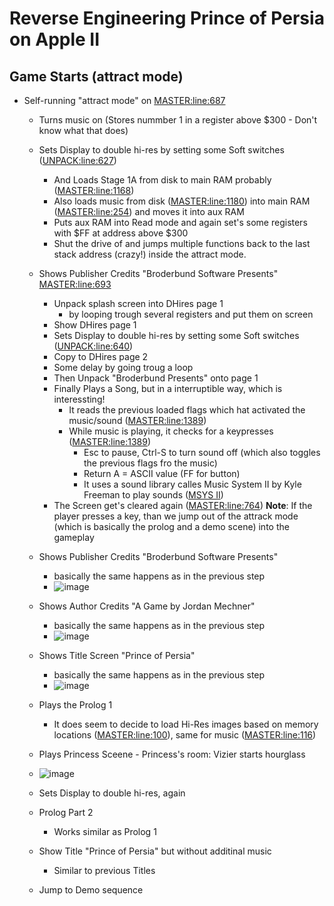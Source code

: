 # Reverse Engineering Prince of Persia on Apple II

## Game Starts (attract mode)
- Self-running "attract mode" on [MASTER:line:687](https://github.com/magraina/Prince-of-Persia-Apple-II/blob/master/01%20POP%20Source/Source/MASTER.S#L687)
  - Turns music on (Stores nummber 1 in a register above $300 - Don't know what that does)
  - Sets Display to double hi-res by setting some Soft switches ([UNPACK:line:627](https://github.com/magraina/Prince-of-Persia-Apple-II/blob/master/01%20POP%20Source/Source/UNPACK.S#L627))
    - And Loads Stage 1A from disk to main RAM probably ([MASTER:line:1168](https://github.com/magraina/Prince-of-Persia-Apple-II/blob/master/01%20POP%20Source/Source/MASTER.S#L1168))
    - Also loads music from disk ([MASTER:line:1180](https://github.com/magraina/Prince-of-Persia-Apple-II/blob/master/01%20POP%20Source/Source/MASTER.S#L1180)) into main RAM ([MASTER:line:254](https://github.com/magraina/Prince-of-Persia-Apple-II/blob/master/01%20POP%20Source/Source/MASTER.S#L254)) and moves it into aux RAM
    - Puts aux RAM into Read mode and again set's some registers with $FF at address above $300
    - Shut the drive of and jumps multiple functions back to the last stack address (crazy!) inside the attract mode.
  - Shows Publisher Credits "Broderbund Software Presents" [MASTER:line:693](https://github.com/magraina/Prince-of-Persia-Apple-II/blob/master/01%20POP%20Source/Source/MASTER.S#L693)
    - Unpack splash screen into DHires page 1
      - by looping trough several registers and put them on screen
    - Show DHires page 1
    - Sets Display to double hi-res by setting some Soft switches ([UNPACK:line:640](https://github.com/magraina/Prince-of-Persia-Apple-II/blob/master/01%20POP%20Source/Source/UNPACK.S#L640))
    - Copy to DHires page 2
    - Some delay by going troug a loop
    - Then Unpack "Broderbund Presents" onto page 1
    - Finally Plays a Song, but in a interruptible way, which is interessting!
      - It reads the previous loaded flags which hat activated the music/sound ([MASTER:line:1389](https://github.com/magraina/Prince-of-Persia-Apple-II/blob/master/01%20POP%20Source/Source/MASTER.S#L1389))
      - While music is playing, it checks for a keypresses ([MASTER:line:1389](https://github.com/magraina/Prince-of-Persia-Apple-II/blob/master/01%20POP%20Source/Source/MASTER.S#L1389))
        - Esc to pause, Ctrl-S to turn sound off (which also toggles the previous flags fro the music)
        - Return A = ASCII value (FF for button)
        - It uses a sound library calles Music System II by Kyle Freeman to play sounds ([MSYS II](https://github.com/magraina/Prince-of-Persia-Apple-II/blob/master/04%20Support/MakeDisk/S/MSYS.S))
    - The Screen get's cleared again ([MASTER:line:764](https://github.com/magraina/Prince-of-Persia-Apple-II/blob/master/01%20POP%20Source/Source/MASTER.S#L764))
  **Note**: If the player presses a key, than we jump out of the attrack mode (which is basically the prolog and a demo scene) into the gameplay
  - Shows Publisher Credits "Broderbund Software Presents"
    - basically the same happens as in the previous step
    - ![image](https://github.com/magraina/Prince-of-Persia-Apple-II/assets/33145691/046ce568-39b3-4715-bf94-9281798c72c7)

  - Shows Author Credits "A Game by Jordan Mechner"
    - basically the same happens as in the previous step
    - ![image](https://github.com/magraina/Prince-of-Persia-Apple-II/assets/33145691/63c801c7-8af5-48bc-a447-53e0a9e26e35)

  - Shows Title Screen "Prince of Persia"
    - basically the same happens as in the previous step
    - ![image](https://github.com/magraina/Prince-of-Persia-Apple-II/assets/33145691/e67b9c65-a333-4a65-b064-f92e23a04b16)

  - Plays the Prolog 1
    - It does seem to decide to load Hi-Res images based on memory locations ([MASTER:line:100](https://github.com/magraina/Prince-of-Persia-Apple-II/blob/master/01%20POP%20Source/Source/MASTER.S#L100)), same for music ([MASTER:line:116](https://github.com/magraina/Prince-of-Persia-Apple-II/blob/master/01%20POP%20Source/Source/MASTER.S#L116))
  - Plays Princess Sceene - Princess's room: Vizier starts hourglass
  - ![image](https://github.com/magraina/Prince-of-Persia-Apple-II/assets/33145691/5a36d484-5d82-4768-af94-2f3cdfab74b4)

  - Sets Display to double hi-res, again
  - Prolog Part 2
    - Works similar as Prolog 1
  - Show Title "Prince of Persia" but without additinal music
    - Similar to previous Titles
  - Jump to Demo sequence
